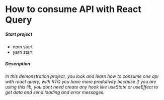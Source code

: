 <h1>How to consume API with React Query</h1>

<h5>Start project</h5>

<ul>
  <li>npm start</li>
  <li>yarn start</li>
</ul>

<h5>Description</h5>
<em>In this demonstration project, you look and learn how to consume one api with react query, with RTQ you have more produtivity because if you are using this lib, you dont need create any hook like useState or useEffect to get data and send loading and error messages.</em>
